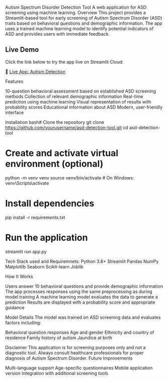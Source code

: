 Autism Spectrum Disorder Detection Tool
A web application for ASD screening using machine learning.
Overview
This project provides a Streamlit-based tool for early screening of Autism Spectrum Disorder (ASD) traits based on behavioral questions and demographic information. The app uses a trained machine learning model to identify potential indicators of ASD and provides users with immediate feedback.

##  Live Demo

Click the link below to try the app live on Streamlit Cloud:

🔗 [Live App: Autism Detection](https://share.streamlit.io/user/npatra15)

Features

10-question behavioral assessment based on established ASD screening methods
Collection of relevant demographic information
Real-time prediction using machine learning
Visual representation of results with probability scores
Educational information about ASD
Modern, user-friendly interface

Installation
bash# Clone the repository
git clone https://github.com/yourusername/asd-detection-tool.git
cd asd-detection-tool

# Create and activate virtual environment (optional)
python -m venv venv
source venv/bin/activate  # On Windows: venv\Scripts\activate

# Install dependencies
pip install -r requirements.txt

# Run the application
streamlit run app.py

Tech Stack used and Requiremnets:
Python 3.8+
Streamlit
Pandas
NumPy
Matplotlib
Seaborn
Scikit-learn
Joblib

How It Works

Users answer 10 behavioral questions and provide demographic information
The app processes responses using the same preprocessing as during model training
A machine learning model evaluates the data to generate a prediction
Results are displayed with a probability score and appropriate guidance

Model Details
The model was trained on ASD screening data and evaluates factors including:

Behavioral question responses
Age and gender
Ethnicity and country of residence
Family history of autism
Jaundice at birth

Disclaimer
This application is for screening purposes only and not a diagnostic tool. Always consult healthcare professionals for proper diagnosis of Autism Spectrum Disorder.
Future Improvements

Multi-language support
Age-specific questionnaires
Mobile application version
Integration with additional screening tools